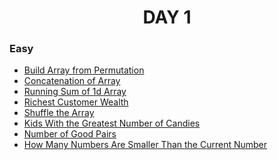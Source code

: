 <h1 align="center"> 
DAY 1
</h1>


### Easy
- [Build Array from Permutation](https://leetcode.com/problems/build-array-from-permutation/) 
- [Concatenation of Array](https://leetcode.com/problems/concatenation-of-array/)
- [Running Sum of 1d Array](https://leetcode.com/problems/running-sum-of-1d-array/)
- [Richest Customer Wealth](https://leetcode.com/problems/richest-customer-wealth/)
- [Shuffle the Array](https://leetcode.com/problems/shuffle-the-array/)
- [Kids With the Greatest Number of Candies](https://leetcode.com/problems/kids-with-the-greatest-number-of-candies/)
- [Number of Good Pairs](https://leetcode.com/problems/number-of-good-pairs/)
- [How Many Numbers Are Smaller Than the Current Number](https://leetcode.com/problems/how-many-numbers-are-smaller-than-the-current-number/)
